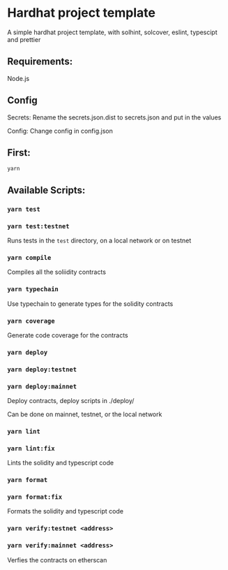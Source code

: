 # Hardhat project template

A simple hardhat project template, with solhint, solcover, eslint, typescipt and prettier

## Requirements:

Node.js

## Config

Secrets: Rename the secrets.json.dist to secrets.json and put in the values

Config: Change config in config.json

## First:

    yarn

## Available Scripts:

### `yarn test`

### `yarn test:testnet`

Runs tests in the `test` directory, on a local network or on testnet

### `yarn compile`

Compiles all the soliidity contracts

### `yarn typechain`

Use typechain to generate types for the solidity contracts

### `yarn coverage`

Generate code coverage for the contracts

### `yarn deploy`

### `yarn deploy:testnet`

### `yarn deploy:mainnet`

Deploy contracts, deploy scripts in ./deploy/

Can be done on mainnet, testnet, or the local network

### `yarn lint`

### `yarn lint:fix`

Lints the solidity and typescript code

### `yarn format`

### `yarn format:fix`

Formats the solidity and typescript code

### `yarn verify:testnet <address>`

### `yarn verify:mainnet <address>`

Verfies the contracts on etherscan
